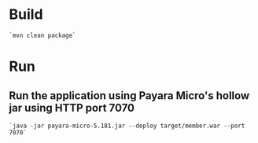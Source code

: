 # Build
    `mvn clean package`

# Run
## Run the application using Payara Micro's hollow jar using HTTP port 7070
    `java -jar payara-micro-5.181.jar --deploy target/member.war --port 7070`